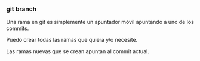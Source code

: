 ### git branch
Una rama en git es simplemente un apuntador móvil apuntando a uno de los commits.

Puedo crear todas las ramas que quiera y/o necesite.

Las ramas nuevas que se crean apuntan al commit actual.
